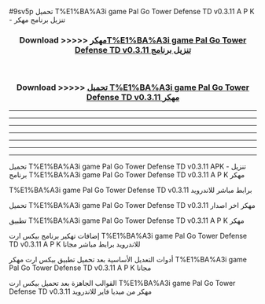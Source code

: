 #9sv5p تحميل T%E1%BA%A3i game Pal Go Tower Defense TD v0.3.11 A P K - تنزيل برنامج مهكر



<div align="center">
<h3>Download >>>>> <a href="https://runaway1.web.app/?sq=T%E1%BA%A3i game Pal Go Tower Defense TD v0.3.11">مهكرT%E1%BA%A3i game Pal Go Tower Defense TD v0.3.11 تنزيل برنامج</a></h3><br>

<h3>Download >>>>> <a href="https://runaway1.web.app/?sq=T%E1%BA%A3i game Pal Go Tower Defense TD v0.3.11">تحميل T%E1%BA%A3i game Pal Go Tower Defense TD v0.3.11 مهكر</a></h3>
</div>


----------------------------------------------------------

----------------------------------------------------------

----------------------------------------------------------

----------------------------------------------------------

----------------------------------------------------------

----------------------------------------------------------

----------------------------------------------------------

تحميل T%E1%BA%A3i game Pal Go Tower Defense TD v0.3.11 APK - تنزيل برنامج T%E1%BA%A3i game Pal Go Tower Defense TD v0.3.11 A P K مهكر

T%E1%BA%A3i game Pal Go Tower Defense TD v0.3.11 برابط مباشر للاندرويد

تحميل T%E1%BA%A3i game Pal Go Tower Defense TD v0.3.11 مهكر اخر اصدار

تطبيق T%E1%BA%A3i game Pal Go Tower Defense TD v0.3.11 A P K مهكر

إضافات تهكير برنامج بيكس ارت T%E1%BA%A3i game Pal Go Tower Defense TD v0.3.11 A P K للاندرويد برابط مباشر مجانا

أدوات التعديل الأساسية بعد تحميل تطبيق بيكس ارت مهكر T%E1%BA%A3i game Pal Go Tower Defense TD v0.3.11 A P K مجانا

القوالب الجاهزة بعد تحميل بيكس ارت T%E1%BA%A3i game Pal Go Tower Defense TD v0.3.11 مهكر من ميديا فاير للاندرويد


